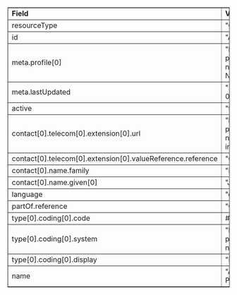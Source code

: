 <table border="1"><tr><td><b>Field</b></td><td><b>Value</b></td></tr>
<tr><td>resourceType</td><td>
"Organization"
</td></tr>
<tr><td>id</td><td>
"AcmeofCTPremNet"
</td></tr>
<tr><td>meta.profile[0]</td><td>"http://hl7.org/fhir/us/davinci-pdex-plan-net/StructureDefinition/plannet-Network"</td>
<tr><td>meta.lastUpdated</td><td>
"2020-07-07T13:26:22.0314215+00:00"
</td></tr>
<tr><td>active</td><td>
"true"
</td></tr>
<tr><td>contact[0].telecom[0].extension[0].url</td><td>
"http://hl7.org/fhir/us/davinci-pdex-plan-net/StructureDefinition/via-intermediary"
</td></tr>
<tr><td>contact[0].telecom[0].extension[0].valueReference.reference</td><td>
"Organization/Acme"
</td></tr>
<tr><td>contact[0].name.family</td><td>
"Kawasaki"
</td></tr>
<tr><td>contact[0].name.given[0]</td><td>"Jane"</td>
<tr><td>language</td><td>
"en-US"
</td></tr>
<tr><td>partOf.reference</td><td>
"Organization/Acme"
</td></tr>
<tr><td>type[0].coding[0].code</td><td>
#payer
</td></tr>
<tr><td>type[0].coding[0].system</td><td>
"http://hl7.org/fhir/us/davinci-pdex-plan-net/CodeSystem/OrgTypeCS"
</td></tr>
<tr><td>type[0].coding[0].display</td><td>
"Payer"
</td></tr>
<tr><td>name</td><td>
"ACME CT Premium Preferred Provider Network"
</td></tr>
</table>
